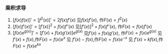 

### 乘积求导

1. $[f(x)f(x)]'=[f^{2}(x)]'=2f(x)f'(x)$
    见$f(x)f'(x)$,
    作$F(x)=f^{2}(x)$
2. $[f(x)f'(x)]'=[f'(x)]^{2}+f(x)f''(x)$
    见$[f'(x)]^{2}+f(x)f''(x)$,
    作$F(x)=f(x)f'(x)$
3. $[f(x)e^{g(x)}]'=[f'(x)+f(x)g'(x)]e^{g(x)}$
    见$f'(x)+f(x)g'(x)$,
    作$F(x)=f(x)e^{g(x)}$
    见 $f'(x)+f(x)$,作$F(x)=f(x)e^{x}$
    见 $f'(x)-f(x)$,作$F(x)=f(x)e^{-x}$
    见 $f'(x)+kf(x)$,作$F(x)=f(x)e^{kx}$




